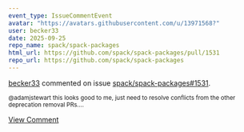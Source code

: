 ```yaml
---
event_type: IssueCommentEvent
avatar: "https://avatars.githubusercontent.com/u/13971568?"
user: becker33
date: 2025-09-25
repo_name: spack/spack-packages
html_url: https://github.com/spack/spack-packages/pull/1531
repo_url: https://github.com/spack/spack-packages
---
```


<a href='https://github.com/becker33' target='_blank'>becker33</a> commented on issue <a href='https://github.com/spack/spack-packages/pull/1531' target='_blank'>spack/spack-packages#1531</a>.

<small>@adamjstewart this looks good to me, just need to resolve conflicts from the other deprecation removal PRs....</small>

<a href='https://github.com/spack/spack-packages/pull/1531' target='_blank'>View Comment</a>